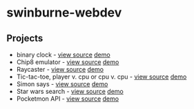 # swinburne-webdev

## Projects

- binary clock - [view source](https://github.com/nvella/swinburne-webdev/blob/master/20180913/bclock.html) [demo](https://nxk.io/swinburne-webdev/20180913/bclock.html)
- Chip8 emulator - [view source](https://github.com/nvella/swinburne-webdev/tree/master/chip8) [demo](https://nxk.io/swinburne-webdev/chip8/index.html)
- Raycaster - [view source](https://github.com/nvella/swinburne-webdev/tree/master/raycast) [demo](https://nxk.io/swinburne-webdev/raycast/index.html)
- Tic-tac-toe, player v. cpu or cpu v. cpu - [view source](https://github.com/nvella/swinburne-webdev/tree/master/20190122) [demo](https://nxk.io/swinburne-webdev/20190122/tictactoe.html)
- Simon says - [view source](https://github.com/nvella/swinburne-webdev/tree/master/SimonSays) [demo](https://nxk.io/swinburne-webdev/SimonSays/SimonSays.html)
- Star wars search - [view source](https://github.com/nvella/swinburne-webdev/tree/master/20190205) [demo](https://nxk.io/swinburne-webdev/20190205/index.html)
- Pocketmon API - [view source](https://github.com/nvella/swinburne-webdev/tree/master/pocketmon) [demo](https://nxk.io/swinburne-webdev/pocketmon/index.html)
